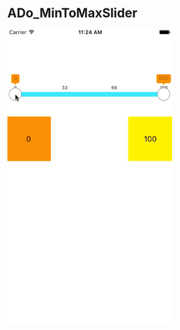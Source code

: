 # ADo_MinToMaxSlider
![ADo_MinToMaxSlider](https://github.com/Nododo/ADo_MinToMaxSlider/blob/master/ADo_MinToMaxSlider/ADo_MinToMaxSlider.gif)
